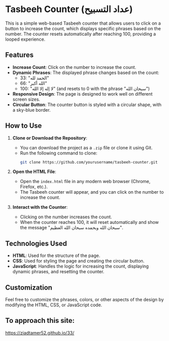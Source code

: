 # Tasbeeh Counter (عداد التسبيح)

This is a simple web-based Tasbeeh counter that allows users to click on a button to increase the count, which displays specific phrases based on the number. The counter resets automatically after reaching 100, providing a looped experience.

## Features

- **Increase Count**: Click on the number to increase the count.
- **Dynamic Phrases**: The displayed phrase changes based on the count:
  - 33: "الحمد لله"
  - 66: "الله أكبر"
  - 100: "لا إله إلا الله" (and resets to 0 with the phrase "سبحان الله")
- **Responsive Design**: The page is designed to work well on different screen sizes.
- **Circular Button**: The counter button is styled with a circular shape, with a sky-blue border.

## How to Use

1. **Clone or Download the Repository**: 
   - You can download the project as a `.zip` file or clone it using Git.
   - Run the following command to clone:
     ```bash
     git clone https://github.com/yourusername/tasbeeh-counter.git
     ```

2. **Open the HTML File**: 
   - Open the `index.html` file in any modern web browser (Chrome, Firefox, etc.).
   - The Tasbeeh counter will appear, and you can click on the number to increase the count.

3. **Interact with the Counter**:
   - Clicking on the number increases the count.
   - When the counter reaches 100, it will reset automatically and show the message "سبحان الله وبحمده سبحان الله العظيم".

## Technologies Used

- **HTML**: Used for the structure of the page.
- **CSS**: Used for styling the page and creating the circular button.
- **JavaScript**: Handles the logic for increasing the count, displaying dynamic phrases, and resetting the counter.

## Customization

Feel free to customize the phrases, colors, or other aspects of the design by modifying the HTML, CSS, or JavaScript code.

## To approach this site:
https://ziadtamer52.github.io/33/ 